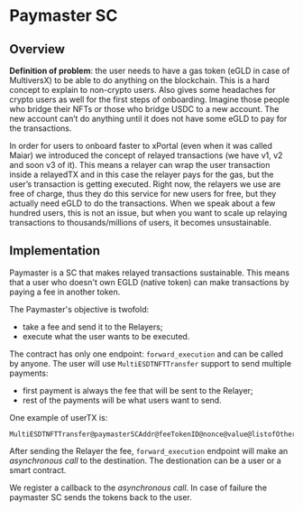 # Paymaster SC

## Overview

**Definition of problem**: the user needs to have a gas token (eGLD in case of MultiversX) to be able to do anything on the blockchain.
This is a hard concept to explain to non-crypto users.
Also gives some headaches for crypto users as well for the first steps of onboarding.
Imagine those people who bridge their NFTs or those who bridge USDC to a new account.
The new account can’t do anything until it does not have some eGLD to pay for the transactions.

In order for users to onboard faster to xPortal (even when it was called Maiar) we introduced the concept of relayed transactions (we have v1, v2 and soon v3 of it).
This means a relayer can wrap the user transaction inside a relayedTX and in this case the relayer pays for the gas, but the user’s transaction is getting executed.
Right now, the relayers we use are free of charge, thus they do this service for new users for free, but they actually need eGLD to do the transactions.
When we speak about a few hundred users, this is not an issue, but when you want to scale up relaying transactions to thousands/millions of users, it becomes unsustainable.

## Implementation

Paymaster is a SC that makes relayed transactions sustainable.
This means that a user who doesn't own EGLD (native token) can make transactions by paying a fee in another token.

The Paymaster's objective is twofold:
- take a fee and send it to the Relayers;
- execute what the user wants to be executed.


The contract has only one endpoint: `forward_execution` and can be called by anyone.
The user will use `MultiESDTNFTTransfer` support to send multiple payments:
- first payment is always the fee that will be sent to the Relayer;
- rest of the payments will be what users want to send.

One example of userTX is:
```
MultiESDTNFTTransfer@paymasterSCAddr@feeTokenID@nonce@value@listofOther(tokenID,nonce,value)@forwardExecution@relayerAddr@destination@endpoint@extraArguments

```

After sending the Relayer the fee, `forward_execution` endpoint will make an *asynchronous call* to the destination.
The destionation can be a user or a smart contract.

We register a callback to the *asynchronous call*. In case of failure the paymaster SC sends the tokens back to the user.